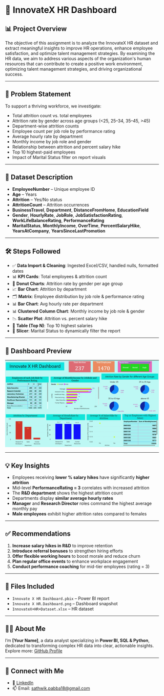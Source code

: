 # 👥 InnovateX HR Dashboard

## 📊 Project Overview

The objective of this assignment is to analyze the InnovateX HR dataset and extract meaningful insights to improve HR operations, enhance employee satisfaction, and optimize talent management strategies. By examining the HR data, we aim to address various aspects of the organization's human resources that can contribute to create a positive work environment, optimizing talent management strategies, and driving organizational success.

---

## 🧩 Problem Statement

To support a thriving workforce, we investigate:

- Total attrition count vs. total employees
- Attrition rate by gender across age groups (<25, 25–34, 35–45, >45)
- Department-wise attrition counts
- Employee count per job role by performance rating
- Average hourly rate by department
- Monthly income by job role and gender
- Relationship between attrition and percent salary hike
- Top 10 highest-paid employees
- Impact of Marital Status filter on report visuals

---

## 📁 Dataset Description

- **EmployeeNumber** – Unique employee ID  
- **Age** – Years  
- **Attrition** – Yes/No status  
- **AttritionCount** – Attrition occurrences  
- **BusinessTravel**, **Department**, **DistanceFromHome**, **EducationField**  
- **Gender**, **HourlyRate**, **JobRole**, **JobSatisfactionRating**, **WorkLifeBalanceRating**, **PerformanceRating**  
- **MaritalStatus**, **MonthlyIncome**, **OverTime**, **PercentSalaryHike**, **YearsAtCompany**, **YearsSinceLastPromotion**

---

## 🛠️ Steps Followed

- ✅ **Data Import & Cleaning**: Ingested Excel/CSV, handled nulls, formatted dates  
- 📊 **KPI Cards**: Total employees & attrition count  
- 🎯 **Donut Charts**: Attrition rate by gender per age group  
- 📈 **Bar Chart**: Attrition by department  
- 🗂️ **Matrix**: Employee distribution by job role & performance rating  
- 📊 **Bar Chart**: Avg hourly rate per department  
- 📊 **Clustered Column Chart**: Monthly income by job role & gender  
- 📉 **Scatter Plot**: Attrition vs. percent salary hike  
- 🥇 **Table (Top N)**: Top 10 highest salaries  
- 🧩 **Slicer**: Marital Status to dynamically filter the report

---

## 📸 Dashboard Preview

![Dashboard Screenshot](https://github.com/Sathwik-pabba/InnovateX-HR-Dashboard/blob/main/Innovate%20X%20HR.Dashboard.jpg)

---

## 💡 Key Insights

- Employees receiving **lower % salary hikes** have significantly **higher attrition**  
- Mid-level **PerformanceRating = 3** correlates with increased attrition  
- The **R&D department** shows the highest attrition count  
- Departments display **similar average hourly rates**  
- **Manager** and **Research Director** roles command the highest average monthly pay  
- **Male employees** exhibit higher attrition rates compared to females

---

## ✅ Recommendations

1. **Increase salary hikes in R&D** to improve retention  
2. **Introduce referral bonuses** to strengthen hiring efforts  
3. **Offer flexible working hours** to boost morale and reduce churn  
4. **Plan regular office events** to enhance workplace engagement  
5. **Conduct performance coaching** for mid-tier employees (rating = 3)

---

## 📁 Files Included

- `Innovate X HR Dashboard.pbix` – Power BI report  
- `Innovate X HR.Dashboard.png` – Dashboard snapshot  
- `InnovateX+HR+Dataset.xlsx` – HR dataset

---

## 🙋‍♂️ About Me

I’m **[Your Name]**, a data analyst specializing in **Power BI, SQL & Python**, dedicated to transforming complex HR data into clear, actionable insights.  
Explore more: [GitHub Profile](https://github.com/Sathwik-pabba)

---

## 🔗 Connect with Me

- 💼 [LinkedIn](https://linkedin.com/in/sathwikpabba)  
- 📫 Email: sathwik.pabba18@gmail.com

